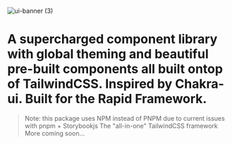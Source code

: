 ![ui-banner (3)](https://user-images.githubusercontent.com/68653294/219705922-6018b7e8-1b1f-429f-956b-7a0cead008f7.jpg)

# A supercharged component library with global theming and beautiful pre-built components all built ontop of TailwindCSS. Inspired by Chakra-ui. Built for the Rapid Framework.
> Note: this package uses NPM instead of PNPM due to current issues with pnpm + Storybookjs
> The "all-in-one" TailwindCSS framework
> More coming soon...
